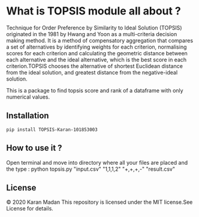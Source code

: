 # What is TOPSIS module all about ?
Technique for Order Preference by Similarity to Ideal Solution (TOPSIS) originated in the 1981 by Hwang and Yoon as a multi-criteria decision making method.
It is a method of compensatory aggregation that compares a set of alternatives by identifying weights for each criterion, normalising scores for each criterion and calculating the geometric distance between each alternative and the ideal alternative, which is the best score in each criterion.TOPSIS chooses the alternative of shortest Euclidean distance from the ideal solution, and greatest distance from the negative-ideal solution.

This is a package to find topsis score and rank of a dataframe with only numerical values.

## Installation
```pip install TOPSIS-Karan-101853003```

## How to use it ?
Open terminal and move into directory where all your files are placed and the type :
    python topsis.py "input.csv" "1,1,1,2" "+,+,+,-" "result.csv"

## License 
© 2020 Karan Madan
This repository is licensed under the MIT license.See License for details.